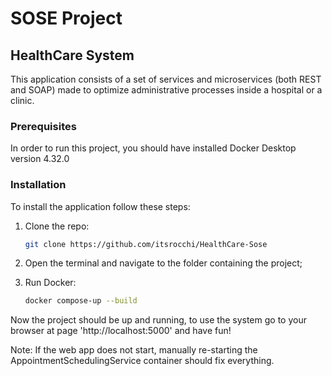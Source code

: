 # SOSE Project
## HealthCare System
This application consists of a set of services and microservices (both REST and SOAP) made to optimize administrative processes inside a hospital or a clinic.

### Prerequisites
In order to run this project, you should have installed Docker Desktop version 4.32.0

### Installation

To install the application follow these steps:
1. Clone the repo:
   
   ```sh
   git clone https://github.com/itsrocchi/HealthCare-Sose
   ```
2. Open the terminal and navigate to the folder containing the project;
3. Run Docker:

	 ```sh
   docker compose-up --build
   ```

Now the project should be up and running, to use the system go to your browser at page 'http://localhost:5000' and have fun!   

Note: If the web app does not start, manually re-starting the AppointmentSchedulingService container should fix everything.

